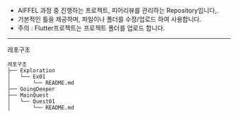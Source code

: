 - AIFFEL 과정 중 진행하는 프로젝트, 피어리뷰를 관리하는 Repository입니다,.
- 기본적인 틀을 제공하며, 파일이나 폴더를 수정/업로드 하여 사용합니다.
- 주의 : Flutter프로젝트는 프로젝트 폴더를 업로드 합니다.

---

레포구조
```plaintext
레포구조
├── Exploration
│   └── Ex01
│       └── README.md
├── GoingDeeper
├── MainQuest
│   └── Quest01
│       └── README.md
```
